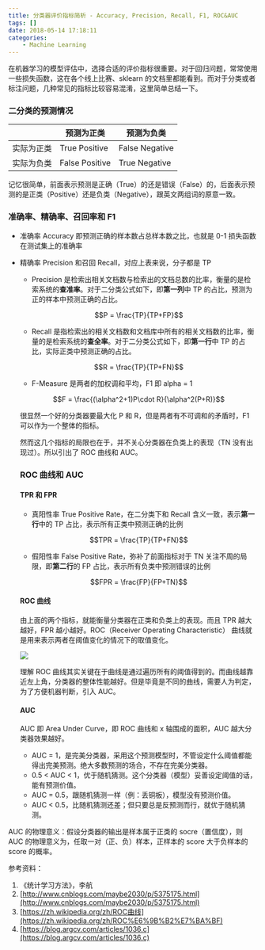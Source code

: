 ```yaml
---
title: 分类器评价指标简析 - Accuracy, Precision, Recall, F1, ROC&AUC
tags: []
date: 2018-05-14 17:18:11
categories:
    - Machine Learning
---
```


在机器学习的模型评估中，选择合适的评价指标很重要。对于回归问题，常常使用一些损失函数，这在各个线上比赛、sklearn 的文档里都能看到。而对于分类或者标注问题，几种常见的指标比较容易混淆，这里简单总结一下。

<!-- more -->

### 二分类的预测情况

 || 预测为正类 | 预测为负类
-----------| ------------ | -------------
实际为正类 | True Positive | False Negative
实际为负类 | False Positive | True Negative

记忆很简单，前面表示预测是正确（True）的还是错误（False）的，后面表示预测的是正类（Positive）还是负类（Negative），跟英文两组词的原意一致。

### 准确率、精确率、召回率和 F1

- 准确率 Accuracy 即预测正确的样本数占总样本数之比，也就是 0-1 损失函数在测试集上的准确率
- 精确率 Precision 和召回 Recall，对应上表来说，分子都是 TP
  - Precision 是检索出相关文档数与检索出的文档总数的比率，衡量的是检索系统的**查准率**。对于二分类公式如下，即**第一列**中 TP 的占比，预测为正的样本中预测正确的占比。

  $$P = \frac{TP}{TP+FP}$$

  - Recall 是指检索出的相关文档数和文档库中所有的相关文档数的比率，衡量的是检索系统的**查全率**。对于二分类公式如下，即**第一行**中 TP 的占比，实际正类中预测正确的占比。

  $$R = \frac{TP}{TP+FN}$$

  - F-Measure 是两者的加权调和平均，F1 即 alpha = 1

  $$F = \frac{(\alpha^2+1)P\cdot R}{\alpha^2(P+R)}$$

  很显然一个好的分类器要最大化 P 和 R，但是两者有不可调和的矛盾时，F1 可以作为一个整体的指标。

  然而这几个指标的局限也在于，并不关心分类器在负类上的表现（TN 没有出现过）。所以引出了 ROC 曲线和 AUC。

  ### ROC 曲线和 AUC

  #### TPR 和 FPR

  - 真阳性率 True Positive Rate，在二分类下和 Recall 含义一致，表示**第一行**中的 TP 占比，表示所有正类中预测正确的比例

  $$TPR = \frac{TP}{TP+FN}$$

  - 假阳性率 False Positive Rate，弥补了前面指标对于 TN 关注不周的局限，即**第二行**的 FP 占比，表示所有负类中预测错误的比例

  $$FPR = \frac{FP}{FP+TN}$$

  #### ROC 曲线

  由上面的两个指标，就能衡量分类器在正类和负类上的表现。而且 TPR 越大越好，FPR 越小越好。ROC（Receiver Operating Characteristic） 曲线就是用来表示两者在阈值变化的情况下的取值变化。

  ![](http://o9gmysn8m.bkt.clouddn.com/20180514152630028191819.png)

  理解 ROC 曲线其实关键在于曲线是通过遍历所有的阈值得到的。而曲线越靠近左上角，分类器的整体性能越好。但是毕竟是不同的曲线，需要人为判定，为了方便机器判断，引入 AUC。

  #### AUC

  AUC 即 Area Under Curve，即 ROC 曲线和 x 轴围成的面积，AUC 越大分类器效果越好。

  - AUC = 1，是完美分类器，采用这个预测模型时，不管设定什么阈值都能得出完美预测。绝大多数预测的场合，不存在完美分类器。
  - 0.5 < AUC < 1，优于随机猜测。这个分类器（模型）妥善设定阈值的话，能有预测价值。
  - AUC = 0.5，跟随机猜测一样（例：丢铜板），模型没有预测价值。
  - AUC < 0.5，比随机猜测还差；但只要总是反预测而行，就优于随机猜测。

<div class="note info"><p>AUC 的物理意义：假设分类器的输出是样本属于正类的 socre（置信度），则 AUC 的物理意义为，任取一对（正、负）样本，正样本的 score 大于负样本的 score 的概率。</p></div> 

  参考资料：

  1. 《统计学习方法》，李航
  2. [http://www.cnblogs.com/maybe2030/p/5375175.html](http://www.cnblogs.com/maybe2030/p/5375175.html)
  3. [https://zh.wikipedia.org/zh/ROC曲线](https://zh.wikipedia.org/zh/ROC%E6%9B%B2%E7%BA%BF)
  4. [https://blog.argcv.com/articles/1036.c](https://blog.argcv.com/articles/1036.c)
